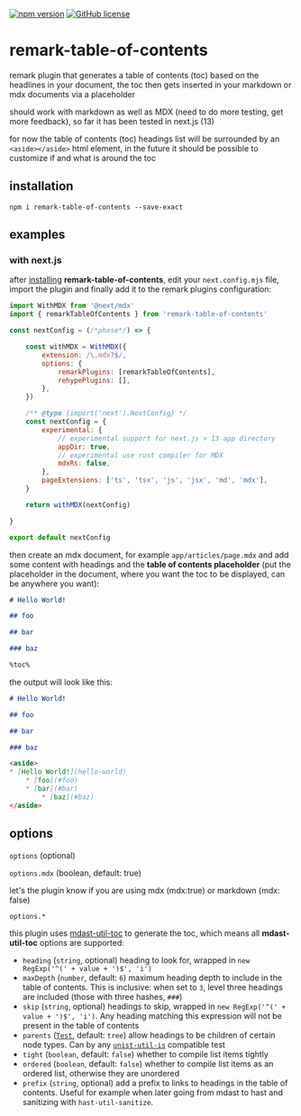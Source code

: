 [![npm version](https://img.shields.io/npm/v/remark-table-of-contents.svg?style=flat)](https://www.npmjs.com/package/remark-table-of-contents)
[![GitHub license](https://img.shields.io/github/license/chrisweb/remark-table-of-contents?style=flat)](https://github.com/chrisweb/remark-table-of-contents/blob/master/LICENSE)

# remark-table-of-contents

remark plugin that generates a table of contents (toc) based on the headlines in your document, the toc then gets inserted in your markdown or mdx documents via a placeholder

should work with markdown as well as MDX (need to do more testing, get more feedback), so far it has been tested in next.js (13)

for now the table of contents (toc) headings list will be surrounded by an `<aside></aside>` html element, in the future it should be possible to customize if and what is around the toc

## installation

```shell
npm i remark-table-of-contents --save-exact
```

## examples

### with next.js

after [installing](#installation) **remark-table-of-contents**, edit your `next.config.mjs` file, import the plugin and finally add it to the remark plugins configuration:

```js
import WithMDX from '@next/mdx'
import { remarkTableOfContents } from 'remark-table-of-contents'

const nextConfig = (/*phase*/) => {

    const withMDX = WithMDX({
        extension: /\.mdx?$/,
        options: {
            remarkPlugins: [remarkTableOfContents],
            rehypePlugins: [],
        },
    })

    /** @type {import('next').NextConfig} */
    const nextConfig = {
        experimental: {
            // experimental support for next.js > 13 app directory
            appDir: true,
            // experimental use rust compiler for MDX
            mdxRs: false,
        },
        pageExtensions: ['ts', 'tsx', 'js', 'jsx', 'md', 'mdx'],
    }

    return withMDX(nextConfig)

}

export default nextConfig
```

then create an mdx document, for example `app/articles/page.mdx` and add some content with headings and the **table of contents placeholder** (put the placeholder in the document, where you want the toc to be displayed, can be anywhere you want):

```md
# Hello World!

## foo

## bar

### baz

%toc%
```

the output will look like this:

```md
# Hello World!

## foo

## bar

### baz

<aside>
* [Hello World!](hello-world)
    * [foo](#foo)
    * [bar](#bar)
        * [baz](#baz)
</aside>
```

## options

`options` (optional)

`options.mdx` (boolean, default: true)

let's the plugin know if you are using mdx (mdx:true) or markdown (mdx: false)

`options.*`

this plugin uses [mdast-util-toc](https://github.com/syntax-tree/mdast-util-toc) to generate the toc, which means all **mdast-util-toc** options are supported:

* `heading` (`string`, optional) heading to look for, wrapped in `new RegExp('^(' + value + ')$', 'i')`
* `maxDepth` (`number`, default: `6`) maximum heading depth to include in the table of contents. This is inclusive: when set to `3`, level three headings are included (those with three hashes, `###`)
* `skip` (`string`, optional) headings to skip, wrapped in `new RegExp('^(' + value + ')$', 'i')`. Any heading matching this expression will not be present in the table of contents
* `parents` ([`Test`](https://github.com/syntax-tree/unist-util-is#test), default: `tree`) allow headings to be children of certain node types. Can by any [`unist-util-is`](https://github.com/syntax-tree/unist-util-is#isnode-test-index-parent-context) compatible test
* `tight` (`boolean`, default: `false`) whether to compile list items tightly
* `ordered` (`boolean`, default: `false`) whether to compile list items as an ordered list, otherwise they are unordered
* `prefix` (`string`, optional) add a prefix to links to headings in the table of contents. Useful for example when later going from mdast to hast and sanitizing with `hast-util-sanitize`.
